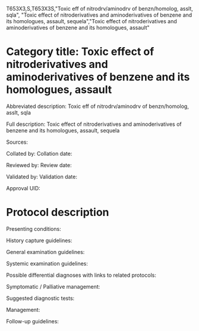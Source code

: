 T653X3,S,T653X3S,"Toxic eff of nitrodrv/aminodrv of benzn/homolog, asslt, sqla", "Toxic effect of nitroderivatives and aminoderivatives of benzene and its homologues, assault, sequela","Toxic effect of nitroderivatives and aminoderivatives of benzene and its homologues, assault"
# Category title: Toxic effect of nitroderivatives and aminoderivatives of benzene and its homologues, assault

Abbreviated description: Toxic eff of nitrodrv/aminodrv of benzn/homolog, asslt, sqla

Full description: Toxic effect of nitroderivatives and aminoderivatives of benzene and its homologues, assault, sequela

Sources:

Collated by:
Collation date:

Reviewed by:
Review date:

Validated by:
Validation date:

Approval UID:

# Protocol description

Presenting conditions:

History capture guidelines:

General examination guidelines:

Systemic examination guidelines:

Possible differential diagnoses with links to related protocols:

Symptomatic / Palliative management:

Suggested diagnostic tests:

Management:

Follow-up guidelines:
